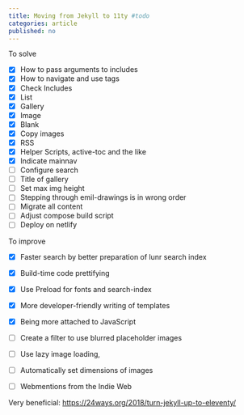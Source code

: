 ```yaml
---
title: Moving from Jekyll to 11ty #todo
categories: article
published: no
---
```

To solve 

- [x] How to pass arguments to includes
- [x] How to navigate and use tags
- [x] Check Includes
- [x] List
- [x] Gallery
- [x] Image
- [x] Blank
- [x] Copy images
- [x] RSS
- [x] Helper Scripts, active-toc and the like
- [x] Indicate mainnav
- [ ] Configure search
- [ ] Title of gallery
- [ ] Set max img height
- [ ] Stepping through emil-drawings is in wrong order
- [ ] Migrate all content
- [ ] Adjust compose build script
- [ ] Deploy on netlify

To improve

- [x] Faster search by better preparation of lunr search index
- [x] Build-time code prettifying
- [x] Use Preload for fonts and search-index
- [x] More developer-friendly writing of templates
- [x] Being more attached to JavaScript
- [ ] Create a filter to use blurred placeholder images 
- [ ] Use lazy image loading, 
- [ ] Automatically set dimensions of images
- [ ] Webmentions from the Indie Web




Very beneficial: https://24ways.org/2018/turn-jekyll-up-to-eleventy/